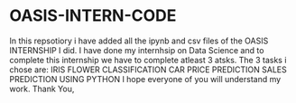 # OASIS-INTERN-CODE
In this repsotiory i have added all the ipynb and csv files of the OASIS INTERNSHIP I did.
I have done my internhsip on Data Science and to complete this internship we have to complete atleast 3 atsks.
The 3 tasks i chose are:
                        IRIS FLOWER CLASSIFICATION
                        CAR PRICE PREDICTION
                        SALES PREDICTION USING PYTHON
I hope everyone of you will understand my work.
Thank You,
                        
